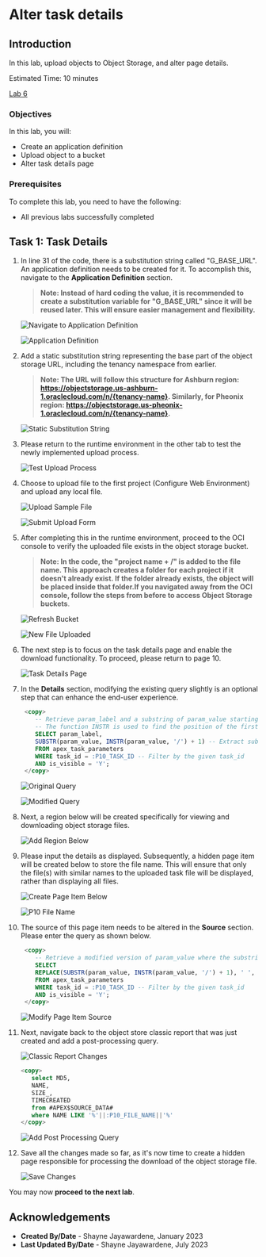 # Alter task details

## Introduction

In this lab, upload objects to Object Storage, and alter page details.

Estimated Time: 10 minutes

[Lab 6](videohub:1_k4k81m34)

### Objectives

In this lab, you will:

- Create an application definition
- Upload object to a bucket
- Alter task details page

### Prerequisites

To complete this lab, you need to have the following:

- All previous labs successfully completed

## Task 1: Task Details

1. In line 31 of the code, there is a substitution string called "G\_BASE\_URL". An application definition needs to be created for it. To accomplish this, navigate to the **Application Definition** section.

    >**Note: Instead of hard coding the value, it is recommended to create a substitution variable for "G\_BASE\_URL" since it will be reused later. This will ensure easier management and flexibility.**

    ![Navigate to Application Definition](images/g-base-url.png " ")

    ![Application Definition](images/app-definition.png " ")

2. Add a static substitution string representing the base part of the object storage URL, including the tenancy namespace from earlier.

    >**Note: The URL will follow this structure for Ashburn region: https://objectstorage.us-ashburn-1.oraclecloud.com/n/{tenancy-name}. Similarly, for Pheonix region: <https://objectstorage.us-pheonix-1.oraclecloud.com/n/{tenancy-name}>.**

    ![Static Substitution String](images/static-substitution.png " ")

3. Please return to the runtime environment in the other tab to test the newly implemented upload process.

    ![Test Upload Process](images/return-test-upload.png " ")

4. Choose to upload file to the first project (Configure Web Environment) and upload any local file.

    ![Upload Sample File](images/upload-sample-file.png " ")

    ![Submit Upload Form](images/submit-upload.png " ")

5. After completing this in the runtime environment, proceed to the OCI console to verify the uploaded file exists in the object storage bucket.

    >**Note: In the code, the "project name + /" is added to the file name. This approach creates a folder for each project if it doesn't already exist. If the folder already exists, the object will be placed inside that folder.If you navigated away from the OCI console, follow the steps from before to access Object Storage buckets**.

    ![Refresh Bucket](images/refresh-folder.png " ")

    ![New File Uploaded](images/new-file-uploaded.png " ")

6. The next step is to focus on the task details page and enable the download functionality. To proceed, please return to page 10.

    ![Task Details Page](images/task-details-page.png " ")

7. In the **Details** section, modifying the existing query slightly is an optional step that can enhance the end-user experience.

    ```SQL
     <copy>
        -- Retrieve param_label and a substring of param_value starting from the position after the first occurrence of '/'
        -- The function INSTR is used to find the position of the first '/' in param_value, and then SUBSTR is used to extract the substring starting from the next position.
        SELECT param_label,
        SUBSTR(param_value, INSTR(param_value, '/') + 1) -- Extract substring after '/'
        FROM apex_task_parameters
        WHERE task_id = :P10_TASK_ID -- Filter by the given task_id
        AND is_visible = 'Y';
     </copy>
    ```

    ![Original Query](images/p10-original-query.png " ")

    ![Modified Query](images/p10-modified-query.png " ")

8. Next, a region below will be created specifically for viewing and downloading object storage files.

    ![Add Region Below](images/new-region-below.png " ")

9. Please input the details as displayed. Subsequently, a hidden page item will be created below to store the file name. This will ensure that only the file(s) with similar names to the uploaded task file will be displayed, rather than displaying all files.

    ![Create Page Item Below](images/create-page-item.png " ")

    ![P10 File Name](images/p10-file-name.png " ")

10. The source of this page item needs to be altered in the **Source** section. Please enter the query as shown below.

    ```SQL
     <copy>
        -- Retrieve a modified version of param_value where the substring after the first occurrence of '/' is extracted and any spaces are replaced with underscores.
        SELECT
        REPLACE(SUBSTR(param_value, INSTR(param_value, '/') + 1), ' ', '_') -- Extract substring after '/' and replace spaces with underscores
        FROM apex_task_parameters
        WHERE task_id = :P10_TASK_ID -- Filter by the given task_id
        AND is_visible = 'Y';
     </copy>
    ```

    ![Modify Page Item Source](images/modify-query-source.png " ")

11. Next, navigate back to the object store classic report that was just created and add a post-processing query.

    ![Classic Report Changes](images/classic-report-changes-1.png " ")

     ```SQL
     <copy>
        select MD5,
        NAME,
        SIZE_,
        TIMECREATED
        from #APEX$SOURCE_DATA#
        where NAME LIKE '%'||:P10_FILE_NAME||'%'
     </copy>
    ```

    ![Add Post Processing Query](images/add-post-processing.png " ")

12. Save all the changes made so far, as it's now time to create a hidden page responsible for processing the download of the object storage file.

    ![Save Changes](images/save-p10-changes.png " ")

You may now **proceed to the next lab**.

## Acknowledgements

- **Created By/Date** - Shayne Jayawardene, January 2023
- **Last Updated By/Date** - Shayne Jayawardene, July 2023
